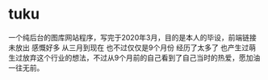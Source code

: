 # tuku
一个纯后台的图库网站程序，写完于2020年3月，目的是本人的毕设，前端链接未放出
感慨好多 从三月到现在 也不过仅仅是9个月份 经历了太多了 也产生过萌生过放弃这个行业的想法，不过从9个月前的自己看到了自己当时的热爱，愿加油 一往无前。
